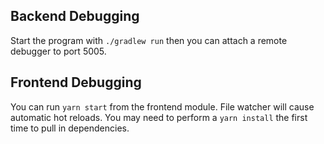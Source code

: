 Backend Debugging
-------
Start the program with `./gradlew run` then you can attach a remote debugger to port 5005.

Frontend Debugging
-------
You can run `yarn start` from the frontend module. File watcher will cause automatic hot reloads.
You may need to perform a `yarn install` the first time to pull in dependencies. 
